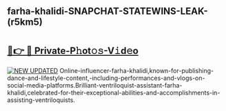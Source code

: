 ## farha-khalidi-SNAPCHAT-STATEWINS-LEAK-(r5km5)


# <h2><a href="https://mediaupload.pro?-20M">🔗👉 🔴 Private-P𝚑ot𝚘𝚜-V𝚒d𝚎o</a></h2>

[![NEW UPDATED](https://i.imgur.com/0qMVB7G.gif)](https://mediaupload.pro?-20M)
Online-influencer-farha-khalidi,known-for-publishing-dance-and-lifestyle-content,-including-performances-and-vlogs-on-social-media-platforms.Brilliant-ventriloquist-assistant-farha-khalidi,celebrated-for-their-exceptional-abilities-and-accomplishments-in-assisting-ventriloquists.  